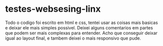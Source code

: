 # testes-websesing-linx

Todo o codigo foi escrito em html e css, tentei usar as coisas mais basicas e deixar ele mais simples possivel.
Deixei alguns comentarios em partes que podem ser mais complexas para entender.
Acho que conseguir deixar igual ao layout final, e tambem deixei o mais responsivo que pude.
